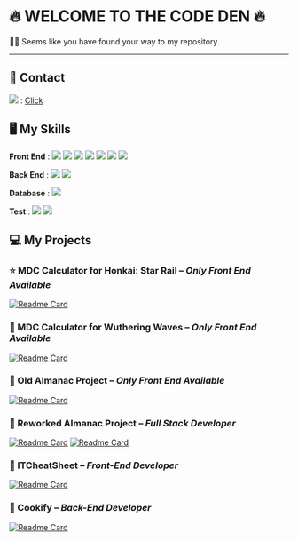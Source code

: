 # 🔥 WELCOME TO THE CODE DEN 🔥
👏👏 Seems like you have found your way to my repository.
___
## 🌟 Contact

![](https://img.shields.io/badge/LinkedIn-informational?style=flat&logo=linkedin&logoColor=white&color=0A66C2) : 
[Click](https://www.linkedin.com/in/napat-wattanasuttiwong-63790a223/)

## 🖥️ My Skills

__Front End__ : 
![](https://img.shields.io/badge/HTML-informational?style=flat&logo=HTML5&logoColor=white&color=dd4b24)
![](https://img.shields.io/badge/CSS-informational?style=flat&logo=CSS3&logoColor=white&color=006ab0)
![](https://img.shields.io/badge/TailwindCSS-informational?style=flat&logo=TailwindCSS&logoColor=white&color=14b4c0)
![](https://img.shields.io/badge/JavaScript-informational?style=flat&logo=javascript&logoColor=30302e&color=e4d04b)
![](https://img.shields.io/badge/TypeScript-informational?style=flat&logo=typescript&logoColor=white&color=3075c0)
![](https://img.shields.io/badge/React-informational?style=flat&logo=React&logoColor=00cdf2&color=172d3a)
![](https://img.shields.io/badge/Next.js-informational?style=flat&logo=Next.js&color=1c252c)

__Back End__ : 
![](https://img.shields.io/badge/Express-informational?style=flat&logo=Express&color=30302e)
![](https://img.shields.io/badge/Mongoose-informational?style=flat&logo=Mongodb&logoColor=white&color=880000)

__Database__ : 
![](https://img.shields.io/badge/MongoDB-informational?style=flat&logo=Mongodb&logoColor=14aa51&color=011e2c)

__Test__ : 
![](https://img.shields.io/badge/Cypress-informational?style=flat&logo=Cypress&color=454547)
![](https://img.shields.io/badge/Jest-informational?style=flat&logo=Jest&color=9a405a)

## 💻 My Projects
### ⭐️ MDC Calculator for Honkai: Star Rail – _Only Front End Available_
[![Readme Card](https://github-readme-stats.vercel.app/api/pin/?username=reklezwlthr&repo=mdc-calculator-hsr&theme=discord_old_blurple)](https://github.com/ReklezWlthr/mdc-calculator-hsr)
### 🎵 MDC Calculator for Wuthering Waves – _Only Front End Available_
[![Readme Card](https://github-readme-stats.vercel.app/api/pin/?username=reklezwlthr&repo=mdc-calculator-ww&theme=discord_old_blurple)](https://github.com/ReklezWlthr/mdc-calculator-ww)
### 📗 Old Almanac Project – _Only Front End Available_
[![Readme Card](https://github-readme-stats.vercel.app/api/pin/?username=reklezwlthr&repo=Almanac&theme=discord_old_blurple)](https://github.com/ReklezWlthr/Almanac)
### 📘 Reworked Almanac Project – _Full Stack Developer_
[![Readme Card](https://github-readme-stats.vercel.app/api/pin/?username=almanac-revamp&repo=almanac_frontend&theme=discord_old_blurple)](https://github.com/Almanac-Revamp/almanac_frontend)
[![Readme Card](https://github-readme-stats.vercel.app/api/pin/?username=almanac-revamp&repo=almanac_backend&theme=discord_old_blurple)](https://github.com/Almanac-Revamp/almanac_backend)
### 📙 ITCheatSheet – _Front-End Developer_
[![Readme Card](https://github-readme-stats.vercel.app/api/pin/?username=IT-cheat-sheet&repo=itcheatsheet-front-end&theme=discord_old_blurple)](https://github.com/IT-cheat-sheet/itcheatsheet-front-end)
### 📕 Cookify – _Back-End Developer_
[![Readme Card](https://github-readme-stats.vercel.app/api/pin/?username=cookify-webapp&repo=cookify-backend&theme=discord_old_blurple)](https://github.com/cookify-webapp/cookify-backend)
